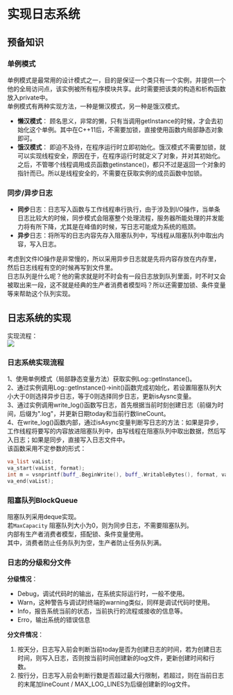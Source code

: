 <a name="WtW7Z"></a>
# 实现日志系统
<a name="besOt"></a>
## 预备知识
<a name="AATWP"></a>
### 单例模式
单例模式是最常用的设计模式之一，目的是保证一个类只有一个实例，并提供一个他的全局访问点，该实例被所有程序模块共享。此时需要把该类的构造和析构函数放入private中。<br />单例模式有两种实现方法，一种是懒汉模式，另一种是饿汉模式。

- **懒汉模式**： 顾名思义，非常的懒，只有当调用getInstance的时候，才会去初始化这个单例。其中在C++11后，不需要加锁，直接使用函数内局部静态对象即可。
- **饿汉模式**： 即迫不及待，在程序运行时立即初始化。饿汉模式不需要加锁，就可以实现线程安全，原因在于，在程序运行时就定义了对象，并对其初始化。之后，不管哪个线程调用成员函数getinstance()，都只不过是返回一个对象的指针而已。所以是线程安全的，不需要在获取实例的成员函数中加锁。
<a name="Ga8Vu"></a>
### 同步/异步日志

- **同步**日志：日志写入函数与工作线程串行执行，由于涉及到I/O操作，当单条日志比较大的时候，同步模式会阻塞整个处理流程，服务器所能处理的并发能力将有所下降，尤其是在峰值的时候，写日志可能成为系统的瓶颈。
- **异步**日志：将所写的日志内容先存入阻塞队列中，写线程从阻塞队列中取出内容，写入日志。

考虑到文件IO操作是非常慢的，所以采用异步日志就是先将内容存放在内存里，然后日志线程有空的时候再写到文件里。<br />日志队列是什么呢？他的需求就是时不时会有一段日志放到队列里面，时不时又会被取出来一段，这不就是经典的生产者消费者模型吗？所以还需要加锁、条件变量等来帮助这个队列实现。
<a name="Rrr5G"></a>
## 日志系统的实现
实现流程：<br />![](https://cdn.nlark.com/yuque/0/2024/jpeg/27393008/1723126212855-49c5b3a9-085c-4181-a26f-1096fffd42b5.jpeg#averageHue=%23f8f8f8&clientId=u92387165-256f-4&from=paste&id=u3e5ecfa6&originHeight=339&originWidth=1212&originalType=url&ratio=1.5&rotation=0&showTitle=false&status=done&style=none&taskId=u4ef5fb80-c5cc-4f42-927a-bd78753d22b&title=)
<a name="NF5Sl"></a>
### 日志系统实现流程
1、使用单例模式（局部静态变量方法）获取实例Log::getInstance()。<br />2、通过实例调用Log::getInstance()->init()函数完成初始化，若设置阻塞队列大小大于0则选择异步日志，等于0则选择同步日志，更新isAysnc变量。<br />3、通过实例调用write_log()函数写日志，首先根据当前时刻创建日志（前缀为时间，后缀为".log"，并更新日期today和当前行数lineCount。<br />4、在write_log()函数内部，通过isAsync变量判断写日志的方法：如果是异步，工作线程将要写的内容放进阻塞队列中，由写线程在阻塞队列中取出数据，然后写入日志；如果是同步，直接写入日志文件中。<br />该函数采用不定参数的形式：
```cpp
va_list vaList;
va_start(vaList, format);
int m = vsnprintf(buff_.BeginWrite(), buff_.WritableBytes(), format, vaList);
va_end(vaList);
```
<a name="lVT0D"></a>
### 阻塞队列BlockQueue
阻塞队列采用deque实现。<br />若`MaxCapacity` 阻塞队列大小为0，则为同步日志，不需要阻塞队列。<br />内部有生产者消费者模型，搭配锁、条件变量使用。<br />其中，消费者防止任务队列为空，生产者防止任务队列满。
<a name="xYRe5"></a>
### 日志的分级和分文件
**分级情况**：

- Debug，调试代码时的输出，在系统实际运行时，一般不使用。
- Warn，这种警告与调试时终端的warning类似，同样是调试代码时使用。
- Info，报告系统当前的状态，当前执行的流程或接收的信息等。
- Erro，输出系统的错误信息

**分文件情况**：

1. 按天分，日志写入前会判断当前today是否为创建日志的时间，若为创建日志时间，则写入日志，否则按当前时间创建新的log文件，更新创建时间和行数。
2. 按行分，日志写入前会判断行数是否超过最大行限制，若超过，则在当前日志的末尾加lineCount / MAX_LOG_LINES为后缀创建新的log文件。